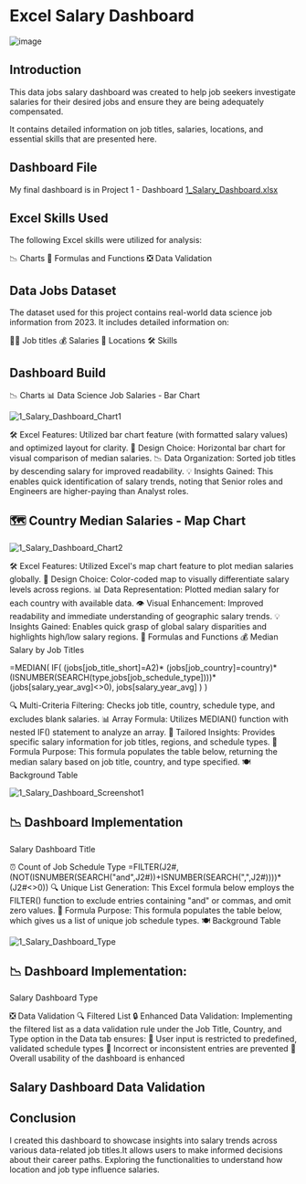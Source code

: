 # Excel Salary Dashboard 

![image](https://github.com/user-attachments/assets/9fdf6612-f4e8-4763-8c3d-49f80b0eb51d)

## Introduction

This data jobs salary dashboard was created to help job seekers investigate salaries for their desired jobs and ensure they are being adequately compensated.

It contains detailed information on job titles, salaries, locations, and essential skills that are presented here.

## Dashboard File

My final dashboard is in Project 1 - Dashboard [1_Salary_Dashboard.xlsx](https://github.com/sarthaktuli7/Excel-Projects/blob/main/Project%201%20-%20Dashboard/1_Salary_Dashboard.xlsx)

## Excel Skills Used
The following Excel skills were utilized for analysis:

📉 Charts
🧮 Formulas and Functions
❎ Data Validation

## Data Jobs Dataset

The dataset used for this project contains real-world data science job information from 2023. It includes detailed information on:

👨‍💼 Job titles
💰 Salaries
📍 Locations
🛠️ Skills

## Dashboard Build

📉 Charts
📊 Data Science Job Salaries - Bar Chart

![1_Salary_Dashboard_Chart1](https://github.com/user-attachments/assets/77a6f78f-8fd8-463f-9262-a052bc51e87c)


🛠️ Excel Features: Utilized bar chart feature (with formatted salary values) and optimized layout for clarity.
🎨 Design Choice: Horizontal bar chart for visual comparison of median salaries.
📉 Data Organization: Sorted job titles by descending salary for improved readability.
💡 Insights Gained: This enables quick identification of salary trends, noting that Senior roles and Engineers are higher-paying than Analyst roles.

## 🗺️ Country Median Salaries - Map Chart

![1_Salary_Dashboard_Chart2](https://github.com/user-attachments/assets/09644e0d-3b12-4164-817b-850aedef3757)

🛠️ Excel Features: Utilized Excel's map chart feature to plot median salaries globally.
🎨 Design Choice: Color-coded map to visually differentiate salary levels across regions.
📊 Data Representation: Plotted median salary for each country with available data.
👁️ Visual Enhancement: Improved readability and immediate understanding of geographic salary trends.
💡 Insights Gained: Enables quick grasp of global salary disparities and highlights high/low salary regions.
🧮 Formulas and Functions
💰 Median Salary by Job Titles

=MEDIAN(
IF(
    (jobs[job_title_short]=A2)*
    (jobs[job_country]=country)*
    (ISNUMBER(SEARCH(type,jobs[job_schedule_type])))*
    (jobs[salary_year_avg]<>0),
    jobs[salary_year_avg]
)
)

🔍 Multi-Criteria Filtering: Checks job title, country, schedule type, and excludes blank salaries.
📊 Array Formula: Utilizes MEDIAN() function with nested IF() statement to analyze an array.
🎯 Tailored Insights: Provides specific salary information for job titles, regions, and schedule types.
🔢 Formula Purpose: This formula populates the table below, returning the median salary based on job title, country, and type specified.
🍽️ Background Table

![1_Salary_Dashboard_Screenshot1](https://github.com/user-attachments/assets/ba24f94e-9607-4ad5-a6f3-3ae7d33b4a55)


## 📉 Dashboard Implementation

Salary Dashboard Title

⏰ Count of Job Schedule Type
=FILTER(J2#,(NOT(ISNUMBER(SEARCH("and",J2#))+ISNUMBER(SEARCH(",",J2#))))*(J2#<>0))
🔍 Unique List Generation: This Excel formula below employs the FILTER() function to exclude entries containing "and" or commas, and omit zero values.
🔢 Formula Purpose: This formula populates the table below, which gives us a list of unique job schedule types.
🍽️ Background Table

![1_Salary_Dashboard_Type](https://github.com/user-attachments/assets/1e755209-7bb1-455a-a9d3-2318ac5b0815)


## 📉 Dashboard Implementation:

Salary Dashboard Type

❎ Data Validation
🔍 Filtered List
🔒 Enhanced Data Validation: Implementing the filtered list as a data validation rule under the Job Title, Country, and Type option in the Data tab ensures:
🎯 User input is restricted to predefined, validated schedule types
🚫 Incorrect or inconsistent entries are prevented
👥 Overall usability of the dashboard is enhanced

## Salary Dashboard Data Validation

## Conclusion
I created this dashboard to showcase insights into salary trends across various data-related job titles.It allows users to make informed decisions about their career paths. Exploring the functionalities to understand how location and job type influence salaries.
